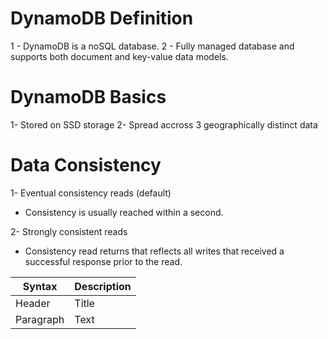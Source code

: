 
# DynamoDB Definition

1 - DynamoDB is a noSQL database.
2 - Fully managed database and supports both document and key-value data models.

# DynamoDB Basics

1- Stored on SSD storage
2- Spread accross 3 geographically distinct data

# Data Consistency

1- Eventual consistency reads (default)
- Consistency is usually reached within a second.

2- Strongly consistent reads
- Consistency read returns that reflects all writes that received a successful response prior to the read.

| Syntax | Description |
| ----------- | ----------- |
| Header | Title |
| Paragraph | Text |
